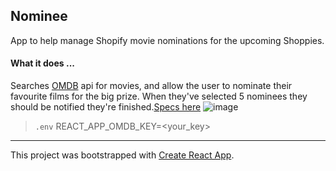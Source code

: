 ## Nominee

App to help manage Shopify movie nominations for the upcoming Shoppies.

#### What it does ...

Searches [OMDB](http://www.omdbapi.com/) api for movies, and allow the user to nominate their favourite films for the big prize. When they've selected 5 nominees they should be notified they're finished.[Specs here](https://docs.google.com/document/d/1AZO0BZwn1Aogj4f3PDNe1mhq8pKsXZxtrG--EIbP_-w/edit#)
![image](https://user-images.githubusercontent.com/53827690/104851026-6700c180-58c0-11eb-9a20-11029f4c81af.png)

> `.env` REACT_APP_OMDB_KEY=<your_key>

---

This project was bootstrapped with [Create React App](https://github.com/facebook/create-react-app).
